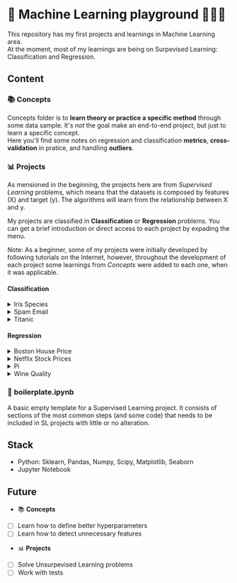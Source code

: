 # 🤖 Machine Learning playground 🤹🏼‍♀️

This repository has my first projects and learnings in Machine Learning area. <br>
At the moment, most of my learnings are being on Surpevised Learning: Classification and Regression.

## Content

### 📚 Concepts
Concepts folder is to **learn theory or practice a specific method** through some data sample. It's *not* the goal make an end-to-end project, but just to learn a specific concept. <br>
Here you'll find some notes on regression and classification **metrics**, **cross-validation** in pratice, and handling **outliers**.

### 📊 Projects
As mensioned in the beginning, the projects here are from *Supervised Learning* problems, which means that the datasets is composed by features (X) and target (y). The algorithms will learn from the relationship between X and y.

My projects are classified in **Classification** or **Regression** problems. You can get a brief introduction or direct access to each project by expading the menu. <br>

Note: As a beginner, some of my projects were initially developed by following tutorials on the Internet, however, throughout the development of each project some 
learnings from *Concepts* were added to each one, when it was applicable.

#### Classification

<details>
  
  <summary> Iris Species </summary>

  <br>
  💐 <a href="https://github.com/gabrielatrindade/ml-playground/tree/master/projects/iris_species">Iris Species project</a> has the aim to <b>classify iris flowers among three species</b> (setosa, versicolor, or virginica) from the variables: sepal length, sepal width, petal length, petal width. Each class (species) has 50 observations, which means there are 50 records for setosa, 50 for versicolor and 50 for virginica. But, as some outliers were identified (4) in this project, they were removed, reducing the observations and turning the dataset into an imbalanced one. One important question to ask is: Would it really be necessary to remove these outliers?

  #### Dataset
  - Independent variables: sepal length, sepal width, peta length, petal width.
  - Dependent variable: target (iris species)

  The dataset was provided by sklearn.datasets.
  <hr>

</details>


<details>
  <summary> Spam Email </summary>
  
  <br>
  📧 <a href="https://github.com/gabrielatrindade/ml-playground/tree/master/projects/spam_email">Spam Email project</a> <b>classifies an email as spam (junk email) or ham (good email)</b> through email messages. The dataset contains 5572 observations, they are composed of Label (target) and EmailText (feature) variables. In this case, the EmailText will be converted into features that consist of the relative frequencies of occurring words. The model will then learn from the frequencies of each word in a spam or ham message.
    
  #### Dataset
  - Independent variable: EmailText
  - Dependent variable: Label (spam or ham)
  
  Future work: before counting the occurrence of each word, clean the messages: [ ] remove punctuation and [ ] abbreviation.
  <hr>

</details>


<details>
  
  <summary> Titanic </summary>
  
  <br>
  🚢 <a href="https://github.com/gabrielatrindade/ml-playground/tree/master/projects/titanic">Titanic project</a> is one of the most common classification problems for beginners. In this project, we need to build a predictive model that <b>classifies whether a passenger will survive or not</b> based on their information (i.e. name, age, gender, socioeconomic class, etc.). In this project, I dealt with data cleaning, visualization, and feature engineering, as well as machine learning. The dataset is composed of 11 features that they are not prepared to immediately apply a machine learning model. Going through these features, plotting some graphs, understanding and making decisions about how to clean and fill them, categorizing and encoding them, is part of the process. In addition, I applied and plotted some metrics I learned to evaluate the algorithms, such as ROC, AUC, and accuracy.
  
  #### Dataset
  - Independent variables: PassengerId, Pclass, Name, Sex, Age, SibSp, Parch, Ticket, Fire, Cabin, Embarked
  - Dependent variable: Survived

  <hr>

</details>


#### Regression

<details>
  
  <br>
  <summary> Boston House Price </summary>
  🏡 <a href="https://github.com/gabrielatrindade/ml-playground/tree/master/projects/boston_house_pricing">Boston House Price project</a> aims to <b>predict a housing price in Boston</b>. Since the target is a continuous value, this problem is classified as a Regression problem. In this case, the model will create a relationship between the 11 features and the target (dataset), and then be prepared to predict some Boston house prices through a given input. Some of these input/features are RM (average number of rooms per dwelling), AGE (proportion of owner-occupied units built prior to 1940), DIS (weighted distances to ﬁve Boston employment centers), RAD (index of accessibility to radial highways), and TAX (full-value property-tax rate per $10,000).
    
  #### Dataset
  - Independent variables: CRIM, ZN, INDUS, CHAS, NOX, RM, AGE, DIS, RAD, TAX, PTRATIO, B, LSTAT
  - Dependent variable: target (boston house price)
  
  The dataset was provided by sklearn.datasets. <br>
  Future work: [ ] remove outliers and
               [ ] select only the features that contributes to the model training
  <hr>

</details>


<details>
  
  <br>
  <summary> Netflix Stock Prices </summary>
  📺 <a href="https://github.com/gabrielatrindade/ml-playground/tree/master/projects/netflix">Netflix Stock Prices project</a> <b>predicts the stock price over the next 25 days</b>. Although Netflix's stock prices dataset has 13 features, only the Close feature was the input to predict the next stock prices. The Close feature represents the closing price for each day. Our dependent variable is a copy of that feature moved 25 days ahead. In this way, we got the price of each day and the price for the 25th day ahead, and the algorithm learned from the relationship between these two values. <br>
  A question I'm researching and trying to answer about this problem is: Does the Close feature violate the Autocorrelation Linear Regression assumption?

  #### Dataset
  - Independent variables: Close
  - Dependent variable: 25th Close
  <hr>
  
</details>


<details>
  
  <br>
  <summary> Pi </summary>
  ➗ <a href="https://github.com/gabrielatrindade/ml-playground/tree/master/projects/pi">Pi project</a> intends to <b>predict the next 10 digits of the Pi number</b>. The idea for this project came from the solution of the Netflix Stock Prices project. I failed in the solution but I learned somethings and I understood why this project cannot be solved in the same way as the Netflix one. Through a dataset with 1000 digits, I tried to predict the last 10 ones. The dependent variable was created based on the 10th digit ahead and the current one, but in reality there is no relationship between them. So the dependent variable was not dependent on the feature (current digit) and the algorithm couldn't learn from it. Some notes and visualization on the conclusion are provided.
    
  #### Dataset
  - Independent variables: Digit
  - Dependent variable: 10th Digit  
  <hr>
  
</details>

<details>
  
  <br>
  <summary> Wine Quality </summary>
  🍷<a href="https://github.com/gabrielatrindade/ml-playground/tree/master/projects/pi">Wine Quality project</a> can be seen as classification or regression tasks. It will be a Regression problem if quality is a continuous variable but it can also be a Classification problem if the quality is a discrete variable (such as poor, good, and excellent). I decided to solve this problem as a Regression problem. <br>
  The Wine Quality project aims to <b>predict the quality value given to a wine</b>. The dataset is composed of 11 features and the target, however, only 7 features are used to make the prediction. Through visualizations, I identified outliers. After analyzing the techniques to remove them (Z score and IQR), the IQR was used to do it. So the dataset was used to train the model.
  
  #### Dataset
  - Independent variables: fixed acidity, volatile acidity, citric acid, chlorides, free sulfur dioxide, total sulfur dioxide, density, alcohol, residual sugar, pH, sulphates
  - Dependent variable: quality
  
  The dataset was provided by <a href="https://www.kaggle.com/uciml/red-wine-quality-cortez-et-al-2009">Kaggle</a> and
  <a href="https://archive.ics.uci.edu/ml/datasets/wine+quality">UCI Machine Learning Repository</a>.
  <hr>

</details>

### 📝 boilerplate.ipynb
A basic empty template for a Supervised Learning project. It consists of sections of the most common steps (and some code) that needs to be included in SL projects with little or no alteration.

## Stack
- Python: Sklearn, Pandas, Numpy, Scipy, Matplotlib, Seaborn
- Jupyter Notebook

## Future

- 📚 **Concepts**
- [ ] Learn how to define better hyperparameters
- [ ] Learn how to detect unnecessary features

- 📊 **Projects**
- [ ] Solve Unsurpevised Learning problems
- [ ] Work with tests
